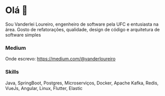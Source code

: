 # Olá 👋
Sou Vanderlei Loureiro, engenheiro de software pela UFC e entusiasta na área. Gosto de refatorações, qualidade, design de código e arquitetura de software simples

### Medium
Onde escrevo:
https://medium.com/@vanderloureiro

### Skills

Java, SpringBoot, Postgres, Microserviços, Docker, Apache Kafka, Redis, VueJs, Angular, Linux, Flutter, Elastic 
<!--
**vanderloureiro/vanderloureiro** is a ✨ _special_ ✨ repository because its `README.md` (this file) appears on your GitHub profile.

Here are some ideas to get you started:

- 🔭 I’m currently working on ...
- 🌱 I’m currently learning ...
- 👯 I’m looking to collaborate on ...
- 🤔 I’m looking for help with ...
- 💬 Ask me about ...
- 📫 How to reach me: ...
- 😄 Pronouns: ...
- ⚡ Fun fact: ...
-->
